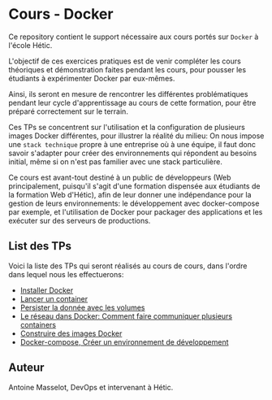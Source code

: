 # Cours - Docker

Ce repository contient le support nécessaire aux cours portés sur `Docker` à l'école Hétic.

L'objectif de ces exercices pratiques est de venir compléter les cours théoriques et démonstration faites pendant les cours, pour pousser les étudiants à expérimenter Docker par eux-mêmes.

Ainsi, ils seront en mesure de rencontrer les différentes problématiques pendant leur cycle d'apprentissage au cours de cette formation, pour être préparé correctement sur le terrain.

Ces TPs se concentrent sur l'utilisation et la configuration de plusieurs images Docker différentes, pour illustrer la réalité du milieu: On nous impose une `stack technique` propre à une entreprise où à une équipe, il faut donc savoir s'adapter pour créer des environnements qui répondent au besoins initial, même si on n'est pas familier avec une stack particulière.

Ce cours est avant-tout destiné à un public de développeurs (Web principalement, puisqu'il s'agit d'une formation dispensée aux étudiants de la formation Web d'Hétic), afin de leur donner une indépendance pour la gestion de leurs environnements: le développement avec docker-compose par exemple, et l'utilisation de Docker pour packager des applications et les exécuter sur des serveurs de productions.

## List des TPs

Voici la liste des TPs qui seront réalisés au cours de cours, dans l'ordre dans lequel nous les effectuerons:
- [Installer Docker](./tp-install-docker)
- [Lancer un container](./tp-docker-run)
- [Persister la donnée avec les volumes](./tp-volumes)
- [Le réseau dans Docker: Comment faire communiquer plusieurs containers](./tp-networks)
- [Construire des images Docker](./tp-images)
- [Docker-compose, Créer un environnement de développement](./tp-compose-dev)

## Auteur

Antoine Masselot, DevOps et intervenant à Hétic.
